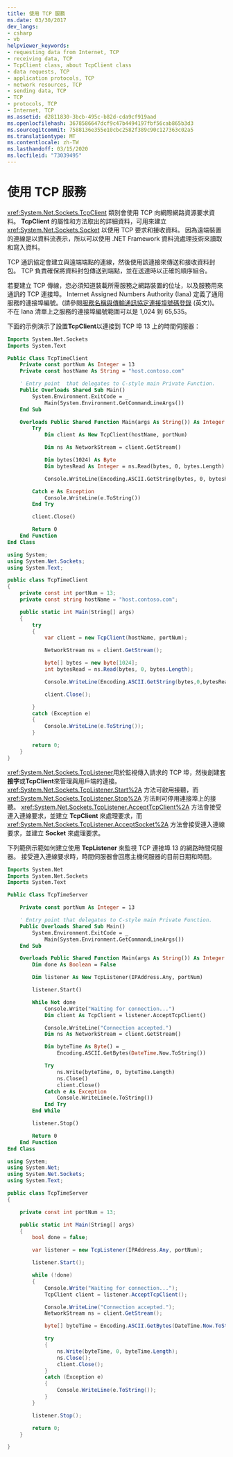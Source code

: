 ```yaml
---
title: 使用 TCP 服務
ms.date: 03/30/2017
dev_langs:
- csharp
- vb
helpviewer_keywords:
- requesting data from Internet, TCP
- receiving data, TCP
- TcpClient class, about TcpClient class
- data requests, TCP
- application protocols, TCP
- network resources, TCP
- sending data, TCP
- TCP
- protocols, TCP
- Internet, TCP
ms.assetid: d2811830-3bcb-495c-b82d-cda9cf919aad
ms.openlocfilehash: 3678586647dcf9c47b4494197fbf56cab865b3d3
ms.sourcegitcommit: 7588136e355e10cbc2582f389c90c127363c02a5
ms.translationtype: MT
ms.contentlocale: zh-TW
ms.lasthandoff: 03/15/2020
ms.locfileid: "73039495"
---
```

# <a name="using-tcp-services"></a>使用 TCP 服務

<xref:System.Net.Sockets.TcpClient> 類別會使用 TCP 向網際網路資源要求資料。 **TcpClient** 的屬性和方法取出的詳細資料，可用來建立 <xref:System.Net.Sockets.Socket> 以使用 TCP 要求和接收資料。 因為遠端裝置的連線是以資料流表示，所以可以使用 .NET Framework 資料流處理技術來讀取和寫入資料。

TCP 通訊協定會建立與遠端端點的連線，然後使用該連接來傳送和接收資料封包。 TCP 負責確保將資料封包傳送到端點，並在送達時以正確的順序組合。

若要建立 TCP 傳線，您必須知道裝載所需服務之網路裝置的位址，以及服務用來通訊的 TCP 連接埠。 Internet Assigned Numbers Authority (Iana) 定義了通用服務的連接埠編號。(請參閱[服務名稱與傳輸通訊協定連接埠號碼登錄](https://www.iana.org/assignments/service-names-port-numbers/service-names-port-numbers.xhtml) \(英文\))。 不在 Iana 清單上之服務的連接埠編號範圍可以是 1,024 到 65,535。

下面的示例演示了設置**TcpClient**以連接到 TCP 埠 13 上的時間伺服器：

```vb
Imports System.Net.Sockets
Imports System.Text

Public Class TcpTimeClient
    Private const portNum As Integer = 13
    Private const hostName As String = "host.contoso.com"

    ' Entry point  that delegates to C-style main Private Function.
    Public Overloads Shared Sub Main()
        System.Environment.ExitCode = _
            Main(System.Environment.GetCommandLineArgs())
    End Sub

    Overloads Public Shared Function Main(args As String()) As Integer
        Try
            Dim client As New TcpClient(hostName, portNum)

            Dim ns As NetworkStream = client.GetStream()

            Dim bytes(1024) As Byte
            Dim bytesRead As Integer = ns.Read(bytes, 0, bytes.Length)

            Console.WriteLine(Encoding.ASCII.GetString(bytes, 0, bytesRead))

        Catch e As Exception
            Console.WriteLine(e.ToString())
        End Try

        client.Close()

        Return 0
    End Function
End Class
```

```csharp
using System;
using System.Net.Sockets;
using System.Text;

public class TcpTimeClient
{
    private const int portNum = 13;
    private const string hostName = "host.contoso.com";

    public static int Main(String[] args)
    {
        try
        {
            var client = new TcpClient(hostName, portNum);

            NetworkStream ns = client.GetStream();

            byte[] bytes = new byte[1024];
            int bytesRead = ns.Read(bytes, 0, bytes.Length);

            Console.WriteLine(Encoding.ASCII.GetString(bytes,0,bytesRead));

            client.Close();

        }
        catch (Exception e)
        {
            Console.WriteLine(e.ToString());
        }

        return 0;
    }
}
```

<xref:System.Net.Sockets.TcpListener>用於監視傳入請求的 TCP 埠，然後創建套**接字**或**TcpClient**來管理與用戶端的連接。 <xref:System.Net.Sockets.TcpListener.Start%2A> 方法可啟用接聽，而 <xref:System.Net.Sockets.TcpListener.Stop%2A> 方法則可停用連接埠上的接聽。 <xref:System.Net.Sockets.TcpListener.AcceptTcpClient%2A> 方法會接受連入連線要求，並建立 **TcpClient** 來處理要求，而 <xref:System.Net.Sockets.TcpListener.AcceptSocket%2A> 方法會接受連入連線要求，並建立 **Socket** 來處理要求。

下列範例示範如何建立使用 **TcpListener** 來監視 TCP 連接埠 13 的網路時間伺服器。 接受連入連線要求時，時間伺服器會回應主機伺服器的目前日期和時間。

```vb
Imports System.Net
Imports System.Net.Sockets
Imports System.Text

Public Class TcpTimeServer

    Private const portNum As Integer = 13

    ' Entry point that delegates to C-style main Private Function.
    Public Overloads Shared Sub Main()
        System.Environment.ExitCode = _
            Main(System.Environment.GetCommandLineArgs())
    End Sub

    Overloads Public Shared Function Main(args As String()) As Integer
        Dim done As Boolean = False

        Dim listener As New TcpListener(IPAddress.Any, portNum)

        listener.Start()

        While Not done
            Console.Write("Waiting for connection...")
            Dim client As TcpClient = listener.AcceptTcpClient()

            Console.WriteLine("Connection accepted.")
            Dim ns As NetworkStream = client.GetStream()

            Dim byteTime As Byte() = _
                Encoding.ASCII.GetBytes(DateTime.Now.ToString())

            Try
                ns.Write(byteTime, 0, byteTime.Length)
                ns.Close()
                client.Close()
            Catch e As Exception
                Console.WriteLine(e.ToString())
            End Try
        End While

        listener.Stop()

        Return 0
    End Function
End Class
```

```csharp
using System;
using System.Net;
using System.Net.Sockets;
using System.Text;

public class TcpTimeServer
{

    private const int portNum = 13;

    public static int Main(String[] args)
    {
        bool done = false;

        var listener = new TcpListener(IPAddress.Any, portNum);

        listener.Start();

        while (!done)
        {
            Console.Write("Waiting for connection...");
            TcpClient client = listener.AcceptTcpClient();

            Console.WriteLine("Connection accepted.");
            NetworkStream ns = client.GetStream();

            byte[] byteTime = Encoding.ASCII.GetBytes(DateTime.Now.ToString());

            try
            {
                ns.Write(byteTime, 0, byteTime.Length);
                ns.Close();
                client.Close();
            }
            catch (Exception e)
            {
                Console.WriteLine(e.ToString());
            }
        }

        listener.Stop();

        return 0;
    }

}
```
